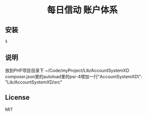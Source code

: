 <h1 align="center"> 每日信动 账户体系 </h1>

## 安装

```shell
$ 
```

## 说明

放到PHP项目目录下 ~/Code/myProject/Lib/AccountSystemXD<br/>
composer.json里的autoload里的psr-4增加一行"AccountSystemXD\\": "Lib/AccountSystemXD/src"

## License

MIT